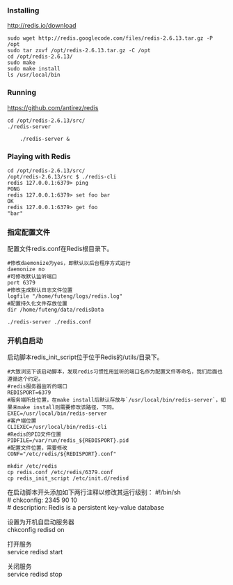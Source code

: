 ### Installing
http://redis.io/download

	sudo wget http://redis.googlecode.com/files/redis-2.6.13.tar.gz -P /opt
	sudo tar zxvf /opt/redis-2.6.13.tar.gz -C /opt
	cd /opt/redis-2.6.13/
	sudo make
	sudo make install
	ls /usr/local/bin

### Running
https://github.com/antirez/redis

	cd /opt/redis-2.6.13/src/
    ./redis-server

		./redis-server &

### Playing with Redis
	cd /opt/redis-2.6.13/src/
	/opt/redis-2.6.13/src $ ./redis-cli
	redis 127.0.0.1:6379> ping
	PONG
	redis 127.0.0.1:6379> set foo bar
	OK
	redis 127.0.0.1:6379> get foo
	"bar"


### 指定配置文件
配置文件redis.conf在Redis根目录下。

	#修改daemonize为yes，即默认以后台程序方式运行
	daemonize no  
	#可修改默认监听端口  
	port 6379  
	#修改生成默认日志文件位置  
	logfile "/home/futeng/logs/redis.log"  
	#配置持久化文件存放位置  
	dir /home/futeng/data/redisData  

	./redis-server ./redis.conf  

### 开机自启动
启动脚本redis_init_script位于位于Redis的/utils/目录下。

	#大致浏览下该启动脚本，发现redis习惯性用监听的端口名作为配置文件等命名，我们后面也遵循这个约定。  
	#redis服务器监听的端口  
	REDISPORT=6379  
	#服务端所处位置，在make install后默认存放与`/usr/local/bin/redis-server`，如果未make install则需要修改该路径，下同。  
	EXEC=/usr/local/bin/redis-server  
	#客户端位置  
	CLIEXEC=/usr/local/bin/redis-cli  
	#Redis的PID文件位置  
	PIDFILE=/var/run/redis_${REDISPORT}.pid  
	#配置文件位置，需要修改  
	CONF="/etc/redis/${REDISPORT}.conf"  

	mkdir /etc/redis  
	cp redis.conf /etc/redis/6379.conf  
	cp redis_init_script /etc/init.d/redisd  

在启动脚本开头添加如下两行注释以修改其运行级别：
	#!/bin/sh  
	# chkconfig:   2345 90 10  
	# description:  Redis is a persistent key-value database  

设置为开机自启动服务器  
	chkconfig redisd on  

打开服务  
	service redisd start  

关闭服务  
	service redisd stop
